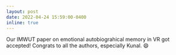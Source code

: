 ```yaml
---
layout: post
date: 2022-04-24 15:59:00-0400
inline: true
---
```


Our IMWUT paper on emotional autobiograhical memory in VR got accepted! Congrats to all the authors, especially Kunal. :smile:
